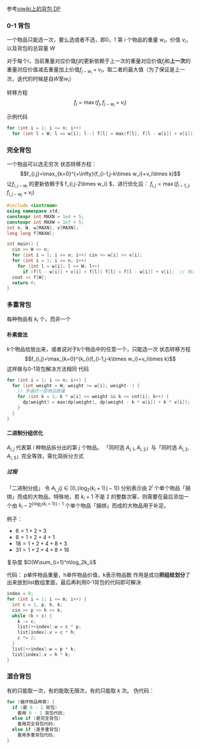 参考[oiwiki上的背包 DP](https://oi-wiki.org/dp/knapsack/)
### 0-1 背包
一个物品只能选一次，要么选或者不选，即0，1
第 $i$ 个物品的重量 $w_{i}$，价值 $v_{i}$，以及背包的总容量 $W$

对于每个$i$，当前重量对应价值$f_j$的更新依赖于上一次的重量对应价值$f_j$和**上一次**的重量对应价值减去重量加上价值$f_{j-w_i}+v_i$，取二者的最大值（为了保证是上一次，迭代的时候是自$W$至$w_i$）

转移方程$$ f_j=\max \left(f_j,f_{j-w_i}+v_i\right)$$

示例代码
```c++
for (int i = 1; i <= n; i++)
  for (int l = W; l >= w[i]; l--) f[l] = max(f[l], f[l - w[i]] + v[i]);
```

### 完全背包
一个物品可以选无穷次
状态转移方程：
$$f_{i,j}=\max_{k=0}^{+\infty}(f_{i-1,j-k\times w_i}+v_i\times k)$$
让$f_{i,j-w_i}$ 的更新依赖于$ f_{i,j-2\times w_i} $，进行优化后：
$f_{i,j}=\max(f_{i-1,j},f_{i,j-w_i}+v_i)$
```c++
#include <iostream>
using namespace std;
constexpr int MAXN = 1e4 + 5;
constexpr int MAXW = 1e7 + 5;
int n, W, w[MAXN], v[MAXN];
long long f[MAXW];

int main() {
  cin >> W >> n;
  for (int i = 1; i <= n; i++) cin >> w[i] >> v[i];
  for (int i = 1; i <= n; i++)
    for (int l = w[i]; l <= W; l++)
      if (f[l - w[i]] + v[i] > f[l]) f[l] = f[l - w[i]] + v[i];  // 核心状态方程
  cout << f[W];
  return 0;
}
```

### 多重背包
每种物品有 $k_i$ 个，而非一个
#### 朴素做法
k个物品给放出来，或者说对于k个物品中的任意一个，只能选一次
状态转移方程
$$f_{i,j}=\max_{k=0}^{k_i}(f_{i-1,j-k\times w_i}+v_i\times k)$$
这样做与0-1背包解决方法相同
代码
```c++
for (int i = 1; i <= n; i++) {
  for (int weight = W; weight >= w[i]; weight--) {
    // 多遍历一层物品数量
    for (int k = 1; k * w[i] <= weight && k <= cnt[i]; k++) {
      dp[weight] = max(dp[weight], dp[weight - k * w[i]] + k * v[i]);
    }
  }
}
```
#### 二进制分组优化
$A_{i,j}$ 代表第 $i$ 种物品拆分出的第 $j$ 个物品。
「同时选 $A_{i,1},A_{i,2}$」与「同时选 $A_{i,2},A_{i,3}$」完全等效，需化简拆分方式
##### 过程
「二进制分组」
令 $A_{i,j}\left(j\in\left[0,\lfloor \log_2(k_i+1)\rfloor-1\right]\right)$ 分别表示由 $2^{j}$ 个单个物品「捆绑」而成的大物品。特殊地，若 $k_i+1$ 不是 $2$ 的整数次幂，则需要在最后添加一个由 $k_i-2^{\lfloor \log_2(k_i+1)\rfloor-1}$ 个单个物品「捆绑」而成的大物品用于补足。

例子：

-   $6=1+2+3$
-   $8=1+2+4+1$
-   $18=1+2+4+8+3$
-   $31=1+2+4+8+16$

复杂度 
$O(W\sum_{i=1}^n\log_2k_i)$

代码：
p单件物品重量，h单件物品价值，k表示物品数
作用是成功**把组给划分**了出来放到list数组里面，最后再利用0-1背包的代码即可解决
```c++
index = 0;
for (int i = 1; i <= m; i++) {
  int c = 1, p, h, k;
  cin >> p >> h >> k;
  while (k > c) {
    k -= c;
    list[++index].w = c * p;
    list[index].v = c * h;
    c *= 2;
  }
  list[++index].w = p * k;
  list[index].v = h * k;
}
```
### 混合背包
有的只能取一次，有的能取无限次，有的只能取 $k$ 次。
伪代码：
```c++
for (循环物品种类) {
  if (是 0 - 1 背包)
    套用 0 - 1 背包代码;
  else if (是完全背包)
    套用完全背包代码;
  else if (是多重背包)
    套用多重背包代码;
}
```